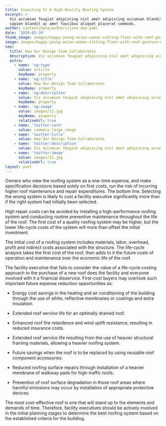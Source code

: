```yaml
---
title: Investing In A High-Quality Roofing System
excerpt: >-
  Vis accumsan feugiat adipiscing nisl amet adipiscing accumsan blandit accumsan
  sapien blandit ac amet faucibus aliquet placerat commodo.
author: content/data/authors/jane-doe.yaml
date: '2019-03-24'
thumb_image: images/happy-young-asian-woman-sitting-floor-with-roof-gesture-white-wall.jpg
image: images/happy-young-asian-woman-sitting-floor-with-roof-gesture-white-wall.jpg
seo:
  title: How Our Design Team Collaborates
  description: Vis accumsan feugiat adipiscing nisl amet adipiscing accumsan.
  extra:
    - name: 'og:type'
      value: article
      keyName: property
    - name: 'og:title'
      value: How Our Design Team Collaborates
      keyName: property
    - name: 'og:description'
      value: Vis accumsan feugiat adipiscing nisl amet adipiscing accumsan.
      keyName: property
    - name: 'og:image'
      value: images/11.jpg
      keyName: property
      relativeUrl: true
    - name: 'twitter:card'
      value: summary_large_image
    - name: 'twitter:title'
      value: How Our Design Team Collaborates
    - name: 'twitter:description'
      value: Vis accumsan feugiat adipiscing nisl amet adipiscing accumsan.
    - name: 'twitter:image'
      value: images/11.jpg
      relativeUrl: true
layout: post
---
```

Owners who view the roofing system as a one-time expense, and make specification decisions based solely on first costs, run the risk of incurring higher roof maintenance and repair expenditures. The bottom line: Selecting the wrong system is likely to cost a facility executive significantly more than if the right system had initially been selected.

High repair costs can be avoided by installing a high-performance roofing system and conducting routine preventive maintenance throughout the life of the roof. The first cost of a quality roofing system may be higher, but the lower life-cycle costs of the system will more than offset the initial investment.

The initial cost of a roofing system includes materials, labor, overhead, profit and indirect costs associated with the structure. The life-cycle analysis takes the first cost of the roof, then adds to it the future costs of operation and maintenance over the economic life of the roof.

The facility executive that fails to consider the value of a life-cycle costing approach to the purchase of a new roof does the facility and everyone involved with it a financial disservice. First-cost buyers may overlook such important future expense reduction opportunities as:

*   Energy cost savings in the heating and air conditioning of the building through the use of white, reflective membranes or coatings and extra insulation.

*   Extended roof service life for an optimally drained roof.

*   Enhanced roof fire retardence and wind uplift resistance, resulting in reduced insurance costs.

*   Extended roof service life resulting from the use of heavier structural framing materials, allowing a heavier roofing system.

*   Future savings when the roof is to be replaced by using reusable roof component accessories.

*   Reduced roofing surface repairs through installation of a heavier membrane of walkway pads for high-traffic roofs.

*   Prevention of roof surface degradation in those roof areas where harmful emissions may occur by installation of appropriate protective devices.

The most cost-effective roof is one that will stand up to the elements and demands of time. Therefore, facility executives should be actively involved in the initial planning stages to determine the best roofing system based on the established criteria for the building.
